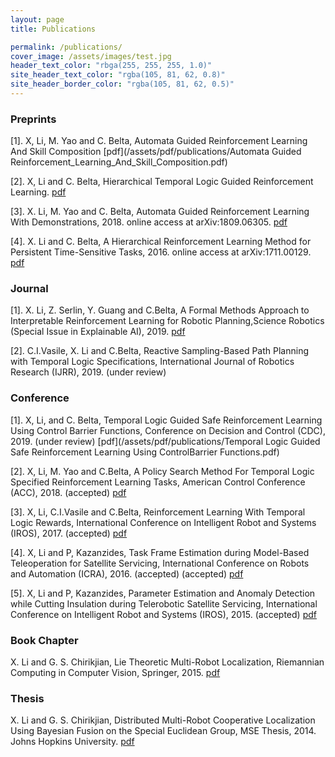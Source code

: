 ```yaml
---
layout: page
title: Publications

permalink: /publications/
cover_image: /assets/images/test.jpg
header_text_color: "rbga(255, 255, 255, 1.0)"
site_header_text_color: "rgba(105, 81, 62, 0.8)"
site_header_border_color: "rgba(105, 81, 62, 0.5)"
---
```


### Preprints

[1]. X, Li, M. Yao and C. Belta, Automata Guided Reinforcement Learning And Skill Composition [pdf](/assets/pdf/publications/Automata Guided Reinforcement_Learning_And_Skill_Composition.pdf)


[2]. X, Li and C. Belta, Hierarchical Temporal Logic Guided Reinforcement Learning. [pdf](/assets/pdf/publications/Hierarchical_Temporal_Logic_Guided_Reinforcement_Learning.pdf)

[3]. X. Li, M. Yao and C. Belta, Automata Guided Reinforcement Learning With Demonstrations, 2018. online access at arXiv:1809.06305. [pdf](/assets/pdf/publications/Automata_Guided_Reinforcement_Learning_With_Demonstrations.pdf)


[4]. X. Li and C. Belta, A Hierarchical Reinforcement Learning Method for Persistent
Time-Sensitive Tasks, 2016. online access at arXiv:1711.00129. [pdf](/assets/pdf/publications/1606.06355.pdf)


### Journal

[1]. X. Li, Z. Serlin, Y. Guang and C.Belta, A Formal Methods Approach to Interpretable Reinforcement Learning for Robotic Planning,Science Robotics (Special Issue in Explainable AI), 2019. [pdf](/assets/pdf/publications/science_robotics.pdf)


[2]. C.I.Vasile, X. Li and C.Belta, Reactive Sampling-Based Path Planning with Temporal Logic Specifications, International Journal of Robotics Research (IJRR), 2019. (under review)

### Conference

[1].  X, Li, and C. Belta, Temporal  Logic  Guided  Safe  Reinforcement  Learning  Using  Control Barrier  Functions, Conference on Decision and Control (CDC), 2019. (under review) [pdf](/assets/pdf/publications/Temporal  Logic  Guided  Safe  Reinforcement  Learning  Using  ControlBarrier  Functions.pdf)

[2]. X, Li, M. Yao and C.Belta, A Policy Search Method For Temporal Logic Specified
Reinforcement Learning Tasks, American Control Conference (ACC), 2018. (accepted) [pdf](/assets/pdf/publications/A_Policy_Search_Method_For_Temporal_Logic_Specified_Reinforcement_Learning_Tasks.pdf)

[3]. X, Li, C.I.Vasile and C.Belta, Reinforcement Learning With Temporal Logic Rewards, International Conference on Intelligent Robot and Systems (IROS), 2017. (accepted) [pdf](/assets/pdf/publications/Reinforcement_Learning_With_Temporal_Logic_Rewards.pdf)

[4]. X, Li and P, Kazanzides, Task Frame Estimation during Model-Based Teleoperation for Satellite Servicing, International Conference on Robots and Automation (ICRA), 2016. (accepted) (accepted) [pdf](/assets/pdf/publications/taskframe.pdf)

[5]. X, Li and P, Kazanzides, Parameter Estimation and Anomaly Detection while Cutting Insulation during Telerobotic Satellite Servicing, International Conference on Intelligent Robot and Systems (IROS), 2015. (accepted) [pdf](/assets/pdf/publications/parameter_estimation.pdf)

### Book Chapter

X. Li and G. S. Chirikjian, Lie Theoretic Multi-Robot Localization, Riemannian Computing in Computer Vision, Springer, 2015. [pdf](/assets/pdf/publications/Lie_Theoretic_Multi_Robot_Localization.pdf)

### Thesis

X. Li and G. S. Chirikjian, Distributed Multi-Robot Cooperative Localization Using Bayesian Fusion on the Special Euclidean Group, MSE Thesis, 2014. Johns Hopkins University. [pdf](/assets/pdf/publications/LI-THESIS-2014.pdf)

